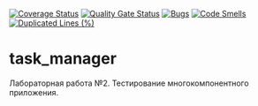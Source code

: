 [![Coverage Status](https://coveralls.io/repos/github/ipaingo/task_manager/badge.svg?branch=main)](https://coveralls.io/github/ipaingo/task_manager?branch=main)
[![Quality Gate Status](https://sonarcloud.io/api/project_badges/measure?project=ipaingo_task_manager&metric=alert_status)](https://sonarcloud.io/summary/new_code?id=ipaingo_task_manager)
[![Bugs](https://sonarcloud.io/api/project_badges/measure?project=ipaingo_task_manager&metric=bugs)](https://sonarcloud.io/summary/new_code?id=ipaingo_task_manager)
[![Code Smells](https://sonarcloud.io/api/project_badges/measure?project=ipaingo_task_manager&metric=code_smells)](https://sonarcloud.io/summary/new_code?id=ipaingo_task_manager)
[![Duplicated Lines (%)](https://sonarcloud.io/api/project_badges/measure?project=ipaingo_task_manager&metric=duplicated_lines_density)](https://sonarcloud.io/summary/new_code?id=ipaingo_task_manager)
# task_manager
Лабораторная работа №2. Тестирование многокомпонентного приложения.

